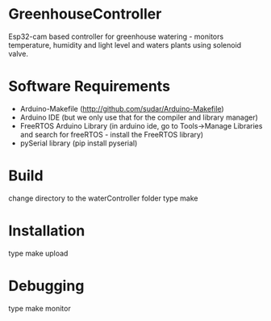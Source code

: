 # GreenhouseController
Esp32-cam based controller for greenhouse watering - monitors temperature, humidity and light level and waters plants using solenoid valve.


# Software Requirements
  * Arduino-Makefile (http://github.com/sudar/Arduino-Makefile)
  * Arduino IDE (but we only use that for the compiler and library manager)
  * FreeRTOS Arduino Library (in arduino ide, go to Tools->Manage Libraries and search for freeRTOS - install the FreeRTOS library)
  * pySerial library (pip install pyserial)

# Build
change directory to the waterController folder
type make

# Installation
type make upload

# Debugging
type make monitor
